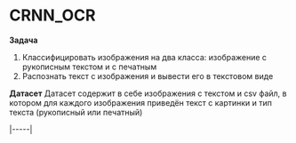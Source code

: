 # CRNN_OCR

**Задача**
1) Классифицировать изображения на два класса: изображение с рукописным текстом и с печатным
2) Распознать текст с изображения и вывести его в текстовом виде

**Датасет**
Датасет содержит в себе изображения с текстом и csv файл, в котором для каждого изображения приведён текст с картинки и тип текста (рукописный или печатный)

|-----|
